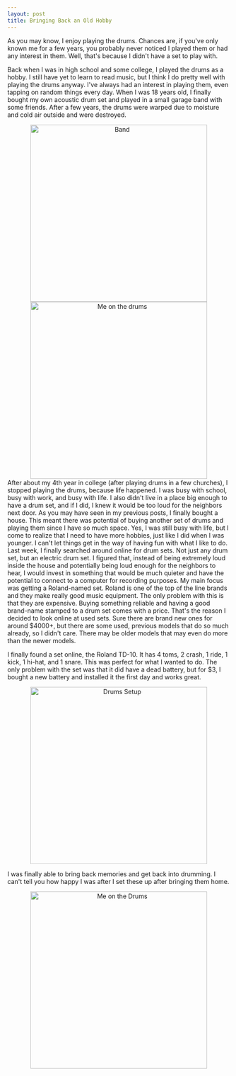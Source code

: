 ```yaml
---
layout: post
title: Bringing Back an Old Hobby
---
```


As you may know, I enjoy playing the drums. Chances are, if you've only known me for a few years, you probably never noticed I played them or had any interest in them. Well, that's because I didn't have a set to play with.

Back when I was in high school and some college, I played the drums as a hobby. I still have yet to learn to read music, but I think I do pretty well with playing the drums anyway. I've always had an interest in playing them, even tapping on random things every day. When I was 18 years old, I finally bought my own acoustic drum set and played in a small garage band with some friends. After a few years, the drums were warped due to moisture and cold air outside and were destroyed.

<center><img src="https://www.josephziegler.com/media/band.jpg" width="400" alt="Band"></center>
<center><img src="https://www.josephziegler.com/media/drums.jpg" width="400" alt="Me on the drums"></center>
After about my 4th year in college (after playing drums in a few churches), I stopped playing the drums, because life happened. I was busy with school, busy with work, and busy with life. I also didn't live in a place big enough to have a drum set, and if I did, I knew it would be too loud for the neighbors next door. 
As you may have seen in my previous posts, I finally bought a house. This meant there was potential of buying another set of drums and playing them since I have so much space. Yes, I was still busy with life, but I come to realize that I need to have more hobbies, just like I did when I was younger. I can't let things get in the way of having fun with what I like to do. Last week, I finally searched around online for drum sets. Not just any drum set, but an electric drum set. I figured that, instead of being extremely loud inside the house and potentially being loud enough for the neighbors to hear, I would invest in something that would be much quieter and have the potential to connect to a computer for recording purposes. My main focus was getting a Roland-named set. Roland is one of the top of the line brands and they make really good music equipment. The only problem with this is that they are expensive. Buying something reliable and having a good brand-name stamped to a drum set comes with a price. That's the reason I decided to look online at used sets. Sure there are brand new ones for around $4000+, but there are some used, previous models that do so much already, so I didn't care. There may be older models that may even do more than the newer models.

I finally found a set online, the Roland TD-10. It has 4 toms, 2 crash, 1 ride, 1 kick, 1 hi-hat, and 1 snare. This was perfect for what I wanted to do. The only problem with the set was that it did have a dead battery, but for $3, I bought a new battery and installed it the first day and works great.

<center><img src="https://www.josephziegler.com/media/drsetup.jpg" width="400" alt="Drums Setup"></center> 

I was finally able to bring back memories and get back into drumming. I can't tell you how happy I was after I set these up after bringing them home. 

<center><img src="https://www.josephziegler.com/media/meanddrums.jpg" width="400" alt="Me on the Drums"></center>